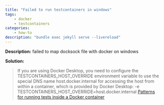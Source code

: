 ```yaml
---
title: "Failed to run testcontainers in windows" 
tags: 
    - docker
    - testcontainers
categories:
    - how-to
description: "bundle exec jekyll serve --livereload"
---
```

**Description:** failed to map docksock file with  docker on windows

**Solution:** 
> If you are using Docker Desktop, you need to configure the TESTCONTAINERS_HOST_OVERRIDE environment variable to use the special DNS name host.docker.internal for accessing the host from within a container, which is provided by Docker Desktop: -e TESTCONTAINERS_HOST_OVERRIDE=host.docker.internal
[Patterns for running tests inside a Docker container](https://java.testcontainers.org/supported_docker_environment/continuous_integration/dind_patterns/)
